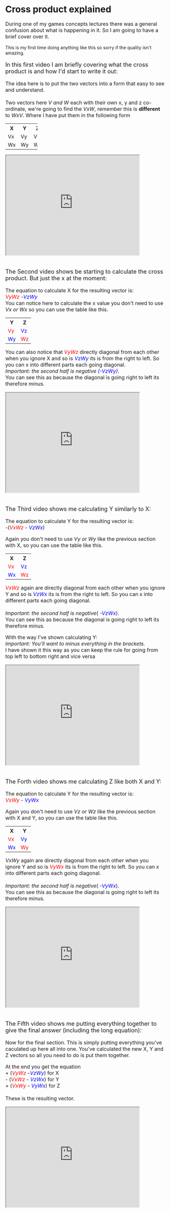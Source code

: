 # Cross product explained

<p style="font-size:16px">
During one of my games concepts lectures there was a general confusion about what is happening in it. So I am going to have a brief cover over it.<br>
</p>

<p style="font-size:14px">
This is my first time doing anything like this so sorry if the quality isn't amazing.
</p>

<p style="font-size:18px">
In this first video I am briefly covering what the cross product is and how I'd start to write it out:
</p>

<p style="font-size:16px">
The idea here is to put the two vectors into a form that easy to see and understand. <br><br>Two vectors here <em>V and W</em> each with their own x, y and z co-ordinate, we're going to find the <em>VxW</em>, remember this is <strong>different</strong> to <em>WxV</em>. Where I have put them in the following form
</p>

<table style="width:20%">
  <tr>
    <th>X</th>
    <th>Y</th>
    <th>Z</th>
  </tr>
  <tr>
    <td>Vx</td>
    <td>Vy</td>
    <td>Vz</td>
  </tr>
  <tr>
    <td>Wx</td>
    <td>Wy</td>
    <td>Wz</td>
  </tr>
</table>

<iframe width="420" height="315"
src="https://www.youtube.com/embed/dIB3xGbndso">
</iframe>

<p style="font-size:18px"><br>
The Second video shows be starting to calculate the cross product. But just the x at the moment:
</p>
<p style="font-size:16px">
The equation to calculate X for the resulting vector is:<br>
<em style="color:Red">VyWz</em> -<em style="color:blue">VzWy</em> <br>
You can notice here to calculate the x value you don't need to use <em>Vx or Wx</em> so you can use the table like this.

</p>
<table style="width:20%">
  <tr>
    <th>Y</th>
    <th>Z</th>
  </tr>
  <tr>
    <td style="color:Red">Vy</td>
    <td style="color:Blue">Vz</td>
  </tr>
  <tr>
    <td style="color:Blue">Wy</td>
    <td style="color:Red">Wz</td>
  </tr>
</table>

<p style="font-size:16px">
You can also notice that <em style="color:red">VyWz</em> directly diagonal from each other when you ignore X and so is <em style="color:blue">VzWy</em> its is from the right to left. So you can x into different parts each going diagonal.<br> <em> Important: the second half is negative</em> <em style="color:blue">(-VzWy)</em>.<br> You can see this as because the diagonal is going right to left its therefore minus.
</p>


<iframe width="420" height="315"
src="https://www.youtube.com/embed/z6x4OjVvPmM">
</iframe>

<p style="font-size:18px"> <br>The Third video shows me calculating Y similarly to X:</p>

<p style="font-size:16px">
The equation to calculate Y for the resulting vector is:<br>
<em>-</em>(<em style="color:Red">VxWz</em> - <em style="color:Blue">VzWx</em>)<br>

<p style="font-size:16px">
Again you don't need to use <em>Vy or Wy</em> like the previous section with X, so you can use the table like this.</p>

<table style="width:20%">
  <tr>
    <th>X</th>
    <th>Z</th>
  </tr>
  <tr>
    <td style="color:Red">Vx</td>
    <td style="color:blue">Vz</td>
  </tr>
  <tr>
    <td style="color:Blue">Wx</td>
    <td style="color:Red">Wz</td>
  </tr>
</table>

<p style="font-size:16px">
<em style="color:red">VxWz</em> again are directly diagonal from each other when you ignore Y and so is <em style="color:blue">VzWx</em> its is from the right to left. So you can x into different parts each going diagonal.
<br><br>
<em> Important: the second half is negative</em>(<em style="color:blue"> -VzWx</em>).
<br> You can see this as because the diagonal is going right to left its therefore minus.
</p>

<p style="font-size:16px">
With the way I've shown calculating Y:<br><em>Important: You'll want to minus everything in the brackets.</em><br> I have shown it this way as you can keep the rule for going from top left to bottom right and vice versa
</p>

<iframe width="420" height="315"
src="https://www.youtube.com/embed/Oq04485K2v8">
</iframe>

<p style="font-size:18px"> <br>The Forth video shows me calculating Z like both X and Y:</p>

<p style="font-size:16px">
The equation to calculate Y for the resulting vector is:<br>
<em style="color:red">VxWy</em> - <em style="color:blue">VyWx</em> <br>

<p style="font-size:16px">
Again you don't need to use <em>Vz or Wz</em> like the previous section with X and Y, so you can use the table like this.</p>

<table style="width:20%">
  <tr>
    <th>X</th>
    <th>Y</th>
  </tr>
  <tr>
    <td style="color:Red">Vx</td>
    <td style="color:Blue">Vy</td>
  </tr>
  <tr>
    <td style="color:Blue">Wx</td>
    <td style="color:Red">Wy</td>
  </tr>
</table>

<p style="font-size:16px">
<em style =>VxWy</em> again are directly diagonal from each other when you ignore Y and so is <em style="color:red">VyWx</em> its is from the right to left. So you can x into different parts each going diagonal.
<br><br>
<em> Important: the second half is negative</em>(<em style="color:blue"> -VyWx</em>).
<br> You can see this as because the diagonal is going right to left its therefore minus.
</p>

<iframe width="420" height="315"
src="https://www.youtube.com/embed/MkU2XPSFeGA">
</iframe>

<p style="font-size:18px"> <br>The Fifth video shows me putting everything together to give the final answer (including the long equation):</p>

<p style="font-size:16px">
Now for the final section. This is simply putting everything you've caculated up here all into one. You've calculated the new X, Y and Z vectors so all you need to do is put them together.
</p>
<p style="font-size:16px">
At the end you get the equation<br>
+ (<em style="color:Red">VyWz</em> -<em style="color:blue">VzWy</em>) for X<br>
<em>- </em>(<em style="color:Red">VxWz</em> - <em style="color:Blue">VzWx</em>) for Y<br>
+ (<em style="color:red">VxWy</em> - <em style="color:blue">VyWx</em>) for Z <br>
<br>
These is the resulting vector.


</p>
<iframe width="420" height="315"
src="https://www.youtube.com/embed/GojkhIdKIy0">
</iframe>
